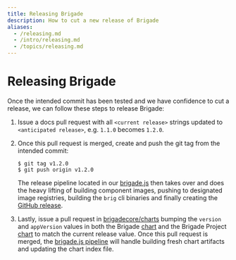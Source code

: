 ```yaml
---
title: Releasing Brigade
description: How to cut a new release of Brigade
aliases:
  - /releasing.md
  - /intro/releasing.md
  - /topics/releasing.md
---
```


# Releasing Brigade

Once the intended commit has been tested and we have confidence to cut a release,
we can follow these steps to release Brigade:

1. Issue a docs pull request with all `<current release>` strings updated to 
`<anticipated release>`, e.g. `1.1.0` becomes `1.2.0`.

1. Once this pull request is merged, create and push the git tag from the intended commit:

    ```console
    $ git tag v1.2.0
    $ git push origin v1.2.0
    ```

    The release pipeline located in our [brigade.js](../../brigade.js) then takes over
    and does the heavy lifting of building component images, pushing to designated
    image registries, building the `brig` cli binaries and finally creating the
    [GitHub release](https://github.com/brigadecore/brigade/releases).

1. Lastly, issue a pull request in [brigadecore/charts][charts]
bumping the `version` and `appVersion` values in both the Brigade
[chart](https://github.com/brigadecore/charts/blob/master/charts/brigade/Chart.yaml) and
the Brigade Project [chart](https://github.com/brigadecore/charts/blob/master/charts/brigade-project/Chart.yaml)
to match the current release value.  Once this pull request is merged, the
[brigade.js pipeline](https://github.com/brigadecore/charts/blob/master/brigade.js) will handle building
fresh chart artifacts and updating the chart index file.

[charts]: https://github.com/brigadecore/charts
